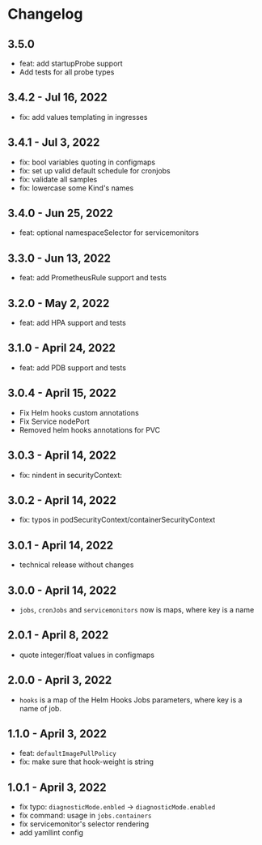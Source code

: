 # Changelog
## 3.5.0
* feat: add startupProbe support
* Add tests for all probe types

## 3.4.2 - Jul 16, 2022
* fix: add values templating in ingresses

## 3.4.1 - Jul 3, 2022
* fix: bool variables quoting in configmaps
* fix: set up valid default schedule for cronjobs
* fix: validate all samples
* fix: lowercase some Kind's names

## 3.4.0 - Jun 25, 2022
* feat: optional namespaceSelector for servicemonitors

## 3.3.0 - Jun 13, 2022
* feat: add PrometheusRule support and tests

## 3.2.0 - May 2, 2022

* feat: add HPA support and tests

## 3.1.0 - April 24, 2022

* feat: add PDB support and tests

## 3.0.4 - April 15, 2022

* Fix Helm hooks custom annotations
* Fix Service nodePort
* Removed helm hooks annotations for PVC

## 3.0.3 - April 14, 2022

* fix: nindent in securityContext:

## 3.0.2 - April 14, 2022

* fix: typos in podSecurityContext/containerSecurityContext

## 3.0.1 - April 14, 2022

* technical release without changes

## 3.0.0 - April 14, 2022

* `jobs`, `cronJobs` and `servicemonitors` now is maps, where key is a name

## 2.0.1 - April 8, 2022

* quote integer/float values in configmaps

## 2.0.0 - April 3, 2022

* `hooks` is a map of the Helm Hooks Jobs parameters, where key is a name of job.

## 1.1.0 - April 3, 2022

* feat: `defaultImagePullPolicy`
* fix: make sure that hook-weight is string

## 1.0.1 - April 3, 2022

* fix typo: `diagnosticMode.enbled` -> `diagnosticMode.enabled`
* fix command: usage in `jobs.containers`
* fix servicemonitor's selector rendering
* add yamllint config
